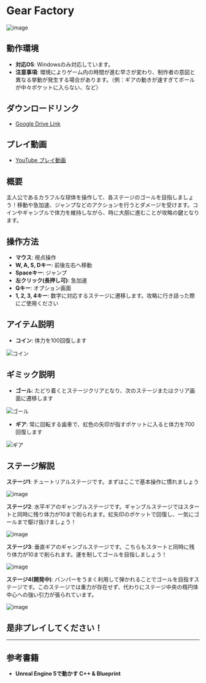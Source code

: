 # Gear Factory
![image](https://github.com/Non2d/gear-factory-release/assets/102778345/d7af12e2-9a56-4bf7-a229-e5378d72ebb5)

## 動作環境

- **対応OS**: Windowsのみ対応しています。
- **注意事項**: 環境によりゲーム内の時間が進む早さが変わり、制作者の意図と異なる挙動が発生する場合があります。（例：ギアの動きが速すぎてボールが中々ポケットに入らない、など）

## ダウンロードリンク

- [Google Drive Link](https://drive.google.com/file/d/1EYukHF8AC01Mbs7gBa0juFEvSQMdVep-/view?usp=drive_link)

## プレイ動画

- [YouTube プレイ動画](https://youtu.be/G-0TokT1WeM)

## 概要

主人公であるカラフルな球体を操作して、各ステージのゴールを目指しましょう！移動や急加速、ジャンプなどのアクションを行うとダメージを受けます。コインやギャンブルで体力を維持しながら、時に大胆に進むことが攻略の鍵となります。

## 操作方法

- **マウス**: 視点操作
- **W, A, S, Dキー**: 前後左右へ移動
- **Spaceキー**: ジャンプ
- **左クリック(長押し可)**: 急加速
- **Qキー**: オプション画面
- **1, 2, 3, 4キー**: 数字に対応するステージに遷移します。攻略に行き詰った際にご使用ください

## アイテム説明

- **コイン**: 体力を100回復します

![コイン](https://github.com/Non2d/gear-factory-release/assets/102778345/37937b4b-e35c-4590-be68-6e888f8c968e)

## ギミック説明

- **ゴール**: たどり着くとステージクリアとなり、次のステージまたはクリア画面に遷移します

![ゴール](https://github.com/Non2d/gear-factory-release/assets/102778345/c759e173-25f3-45d1-ac6a-273992c6552f)

- **ギア**: 常に回転する歯車で、虹色の矢印が指すポケットに入ると体力を700回復します

![ギア](https://github.com/Non2d/gear-factory-release/assets/102778345/7c9f50a1-5058-4992-b3c5-ed395d67f1b6)

## ステージ解説

**ステージ1**: チュートリアルステージです。まずはここで基本操作に慣れましょう

![image](https://github.com/Non2d/gear-factory-release/assets/102778345/32c1f9ac-0683-4ffe-97e5-dba7950a1cd6)


**ステージ2**: 水平ギアのギャンブルステージです。ギャンブルステージではスタートと同時に残り体力が10まで削られます。虹矢印のポケットで回復し、一気にゴールまで駆け抜けましょう！

![image](https://github.com/Non2d/gear-factory-release/assets/102778345/c414ee3d-3d08-4e25-a023-38a8cdd0283f)


**ステージ3**: 垂直ギアのギャンブルステージです。こちらもスタートと同時に残り体力が10まで削られます。運を制してゴールを目指しましょう！

![image](https://github.com/Non2d/gear-factory-release/assets/102778345/b51ae33d-4dd6-4dfd-849c-d8f450a71a37)


**ステージ4(開発中)**: バンパーをうまく利用して弾かれることでゴールを目指すステージです。このステージでは重力が存在せず、代わりにステージ中央の楕円体中心への強い引力が張られています。

![image](https://github.com/Non2d/gear-factory-release/assets/102778345/ba503f43-e5ce-4421-b432-b695b8a59bc2)


## 是非プレイしてください！


---

## 参考書籍

- **Unreal Engine 5で動かす C++ & Blueprint**
